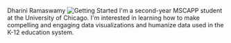 Dharini Ramaswamy
![Getting Started](./images/IMG-5910.jpg)
I'm a second-year MSCAPP student at the University of Chicago. I'm interested in learning how to make compelling and engaging data visualizations and humanize data used in the K-12 education system.
